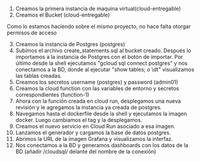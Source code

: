 1. Creamos la primera instancia de maquina virtual(cloud-entregable)
2. Creamos el Bucket (cloud-entregable)

Como lo estamos haciendo sobre el mismo proyecto, no hace falta otorgar permisos de acceso

3. Creamos la instancia de Postgres (postgres)
4. Subimos el archivo create_statements.sql al bucket creado. Después lo importamos a la instancia de Postgres con el botón de importar. Por último desde la shell ejecutamos "gcloud sql connect postgres" y nos conectamos a la BD, donde al ejecutar "show tables; o \dt" visualizamos las tablas creadas.
5. Creamos los secretos username (postgres) y password (admin01)
6. Creamos la cloud function con las variables de entorno y secretos correspondientes (function-1)
7. Ahora con la función creada en cloud run, desplegamos una nueva revisión y le agregamos la instancia ya creada de postgres.
8. Navegamos hasta el dockerfile desde la shell y ejecutamos la imagen docker. Luego cambiamos el tag y la desplegamos.
9. Creamos el nuevo servicio en Cloud Run asociado a esa imagen.
10. Lanzamos el generador y cargamos la base de datos postgres.
11. Abrimos la URL de la imagen Grafana y visualizamos la interfaz. 
12. Nos conectamos a la BD y generamos dashboards con los datos de la BD (añadir /cloudsql/ delante del nombre de la conexión)